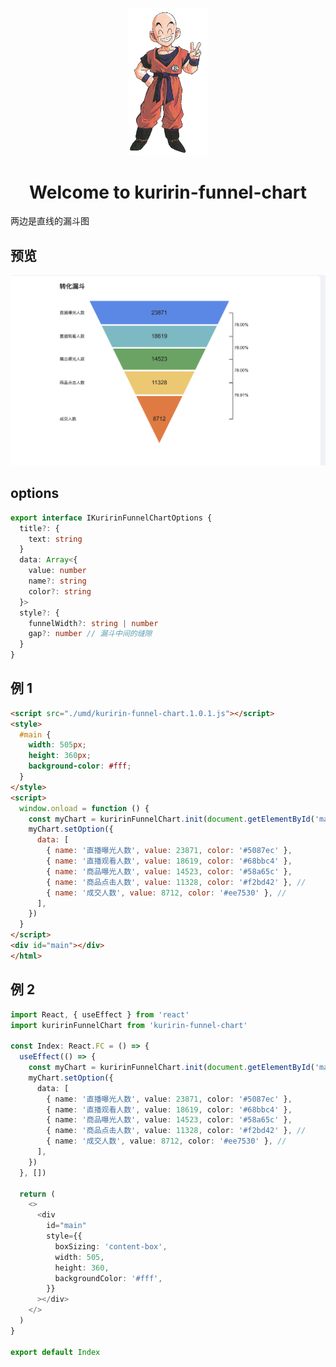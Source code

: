 <p align="center" style="color: #343a40">
  <img src="https://raw.githubusercontent.com/jiqishoubi/kuririn-react-router/master/static/kuririn-logo.jpg" alt="kuririn-react-router logo" width="130">
  <h1 align="center">Welcome to kuririn-funnel-chart</h1>
</p>

两边是直线的漏斗图

## 预览

![alt text](./static/image.png)

## options

```ts
export interface IKuririnFunnelChartOptions {
  title?: {
    text: string
  }
  data: Array<{
    value: number
    name?: string
    color?: string
  }>
  style?: {
    funnelWidth?: string | number
    gap?: number // 漏斗中间的缝隙
  }
}
```

## 例 1

```html
<script src="./umd/kuririn-funnel-chart.1.0.1.js"></script>
<style>
  #main {
    width: 505px;
    height: 360px;
    background-color: #fff;
  }
</style>
<script>
  window.onload = function () {
    const myChart = kuririnFunnelChart.init(document.getElementById('main'))
    myChart.setOption({
      data: [
        { name: '直播曝光人数', value: 23871, color: '#5087ec' },
        { name: '直播观看人数', value: 18619, color: '#68bbc4' },
        { name: '商品曝光人数', value: 14523, color: '#58a65c' },
        { name: '商品点击人数', value: 11328, color: '#f2bd42' }, //
        { name: '成交人数', value: 8712, color: '#ee7530' }, //
      ],
    })
  }
</script>
<div id="main"></div>
</html>
```

## 例 2

```ts
import React, { useEffect } from 'react'
import kuririnFunnelChart from 'kuririn-funnel-chart'

const Index: React.FC = () => {
  useEffect(() => {
    const myChart = kuririnFunnelChart.init(document.getElementById('main') as HTMLDivElement)
    myChart.setOption({
      data: [
        { name: '直播曝光人数', value: 23871, color: '#5087ec' },
        { name: '直播观看人数', value: 18619, color: '#68bbc4' },
        { name: '商品曝光人数', value: 14523, color: '#58a65c' },
        { name: '商品点击人数', value: 11328, color: '#f2bd42' }, //
        { name: '成交人数', value: 8712, color: '#ee7530' }, //
      ],
    })
  }, [])

  return (
    <>
      <div
        id="main"
        style={{
          boxSizing: 'content-box',
          width: 505,
          height: 360,
          backgroundColor: '#fff',
        }}
      ></div>
    </>
  )
}

export default Index
```
